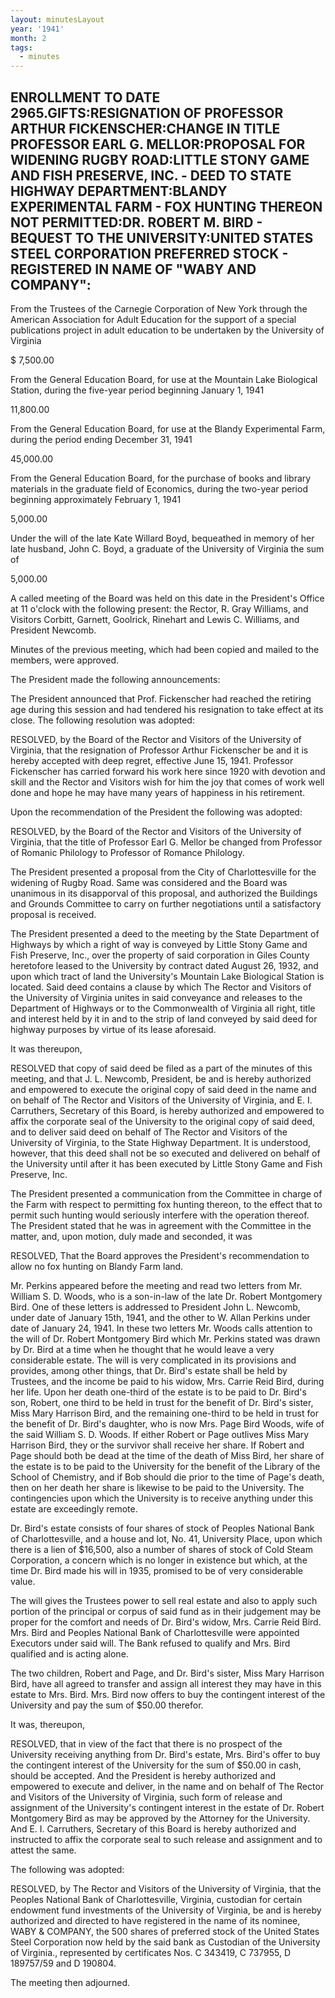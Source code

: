 ```yaml
---
layout: minutesLayout
year: '1941'
month: 2
tags:
  - minutes
---
```

ENROLLMENT TO DATE 2965.GIFTS:RESIGNATION OF PROFESSOR ARTHUR FICKENSCHER:CHANGE IN TITLE PROFESSOR EARL G. MELLOR:PROPOSAL FOR WIDENING RUGBY ROAD:LITTLE STONY GAME AND FISH PRESERVE, INC. - DEED TO STATE HIGHWAY DEPARTMENT:BLANDY EXPERIMENTAL FARM - FOX HUNTING THEREON NOT PERMITTED:DR. ROBERT M. BIRD - BEQUEST TO THE UNIVERSITY:UNITED STATES STEEL CORPORATION PREFERRED STOCK - REGISTERED IN NAME OF "WABY AND COMPANY":
----------------------------------------------------------------------------------------------------------------------------------------------------------------------------------------------------------------------------------------------------------------------------------------------------------------------------------------------------------------------------------------------------------------------------------------

From the Trustees of the Carnegie Corporation of New York through the American Association for Adult Education for the support of a special publications project in adult education to be undertaken by the University of Virginia

$ 7,500.00

From the General Education Board, for use at the Mountain Lake Biological Station, during the five-year period beginning January 1, 1941

11,800.00

From the General Education Board, for use at the Blandy Experimental Farm, during the period ending December 31, 1941

45,000.00

From the General Education Board, for the purchase of books and library materials in the graduate field of Economics, during the two-year period beginning approximately February 1, 1941

5,000.00

Under the will of the late Kate Willard Boyd, bequeathed in memory of her late husband, John C. Boyd, a graduate of the University of Virginia the sum of

5,000.00

A called meeting of the Board was held on this date in the President's Office at 11 o'clock with the following present: the Rector, R. Gray Williams, and Visitors Corbitt, Garnett, Goolrick, Rinehart and Lewis C. Williams, and President Newcomb.

Minutes of the previous meeting, which had been copied and mailed to the members, were approved.

The President made the following announcements:

The President announced that Prof. Fickenscher had reached the retiring age during this session and had tendered his resignation to take effect at its close. The following resolution was adopted:

RESOLVED, by the Board of the Rector and Visitors of the University of Virginia, that the resignation of Professor Arthur Fickenscher be and it is hereby accepted with deep regret, effective June 15, 1941. Professor Fickenscher has carried forward his work here since 1920 with devotion and skill and the Rector and Visitors wish for him the joy that comes of work well done and hope he may have many years of happiness in his retirement.

Upon the recommendation of the President the following was adopted:

RESOLVED, by the Board of the Rector and Visitors of the University of Virginia, that the title of Professor Earl G. Mellor be changed from Professor of Romanic Philology to Professor of Romance Philology.

The President presented a proposal from the City of Charlottesville for the widening of Rugby Road. Same was considered and the Board was unanimous in its disapporval of this proposal, and authorized the Buildings and Grounds Committee to carry on further negotiations until a satisfactory proposal is received.

The President presented a deed to the meeting by the State Department of Highways by which a right of way is conveyed by Little Stony Game and Fish Preserve, Inc., over the property of said corporation in Giles County heretofore leased to the University by contract dated August 26, 1932, and upon which tract of land the University's Mountain Lake Biological Station is located. Said deed contains a clause by which The Rector and Visitors of the University of Virginia unites in said conveyance and releases to the Department of Highways or to the Commonwealth of Virginia all right, title and interest held by it in and to the strip of land conveyed by said deed for highway purposes by virtue of its lease aforesaid.

It was thereupon,

RESOLVED that copy of said deed be filed as a part of the minutes of this meeting, and that J. L. Newcomb, President, be and is hereby authorized and empowered to execute the original copy of said deed in the name and on behalf of The Rector and Visitors of the University of Virginia, and E. I. Carruthers, Secretary of this Board, is hereby authorized and empowered to affix the corporate seal of the University to the original copy of said deed, and to deliver said deed on behalf of The Rector and Visitors of the University of Virginia, to the State Highway Department. It is understood, however, that this deed shall not be so executed and delivered on behalf of the University until after it has been executed by Little Stony Game and Fish Preserve, Inc.

The President presented a communication from the Committee in charge of the Farm with respect to permitting fox hunting thereon, to the effect that to permit such hunting would seriously interfere with the operation thereof. The President stated that he was in agreement with the Committee in the matter, and, upon motion, duly made and seconded, it was

RESOLVED, That the Board approves the President's recommendation to allow no fox hunting on Blandy Farm land.

Mr. Perkins appeared before the meeting and read two letters from Mr. William S. D. Woods, who is a son-in-law of the late Dr. Robert Montgomery Bird. One of these letters is addressed to President John L. Newcomb, under date of January 15th, 1941, and the other to W. Allan Perkins under date of January 24, 1941. In these two letters Mr. Woods calls attention to the will of Dr. Robert Montgomery Bird which Mr. Perkins stated was drawn by Dr. Bird at a time when he thought that he would leave a very considerable estate. The will is very complicated in its provisions and provides, among other things, that Dr. Bird's estate shall be held by Trustees, and the income be paid to his widow, Mrs. Carrie Reid Bird, during her life. Upon her death one-third of the estate is to be paid to Dr. Bird's son, Robert, one third to be held in trust for the benefit of Dr. Bird's sister, Miss Mary Harrison Bird, and the remaining one-third to be held in trust for the benefit of Dr. Bird's daughter, who is now Mrs. Page Bird Woods, wife of the said William S. D. Woods. If either Robert or Page outlives Miss Mary Harrison Bird, they or the survivor shall receive her share. If Robert and Page should both be dead at the time of the death of Miss Bird, her share of the estate is to be paid to the University for the benefit of the Library of the School of Chemistry, and if Bob should die prior to the time of Page's death, then on her death her share is likewise to be paid to the University. The contingencies upon which the University is to receive anything under this estate are exceedingly remote.

Dr. Bird's estate consists of four shares of stock of Peoples National Bank of Charlottesville, and a house and lot, No. 41, University Place, upon which there is a lien of $16,500, also a number of shares of stock of Cold Steam Corporation, a concern which is no longer in existence but which, at the time Dr. Bird made his will in 1935, promised to be of very considerable value.

The will gives the Trustees power to sell real estate and also to apply such portion of the principal or corpus of said fund as in their judgement may be proper for the comfort and needs of Dr. Bird's widow, Mrs. Carrie Reid Bird. Mrs. Bird and Peoples National Bank of Charlottesville were appointed Executors under said will. The Bank refused to qualify and Mrs. Bird qualified and is acting alone.

The two children, Robert and Page, and Dr. Bird's sister, Miss Mary Harrison Bird, have all agreed to transfer and assign all interest they may have in this estate to Mrs. Bird. Mrs. Bird now offers to buy the contingent interest of the University and pay the sum of $50.00 therefor.

It was, thereupon,

RESOLVED, that in view of the fact that there is no prospect of the University receiving anything from Dr. Bird's estate, Mrs. Bird's offer to buy the contingent interest of the University for the sum of $50.00 in cash, should be accepted. And the President is hereby authorized and empowered to execute and deliver, in the name and on behalf of The Rector and Visitors of the University of Virginia, such form of release and assignment of the University's contingent interest in the estate of Dr. Robert Montgomery Bird as may be approved by the Attorney for the University. And E. I. Carruthers, Secretary of this Board is hereby authorized and instructed to affix the corporate seal to such release and assignment and to attest the same.

The following was adopted:

RESOLVED, by The Rector and Visitors of the University of Virginia, that the Peoples National Bank of Charlottesville, Virginia, custodian for certain endowment fund investments of the University of Virginia, be and is hereby authorized and directed to have registered in the name of its nominee, WABY & COMPANY, the 500 shares of preferred stock of the United States Steel Corporation now held by the said bank as Custodian of the University of Virginia., represented by certificates Nos. C 343419, C 737955, D 189757/59 and D 190804.

The meeting then adjourned.
